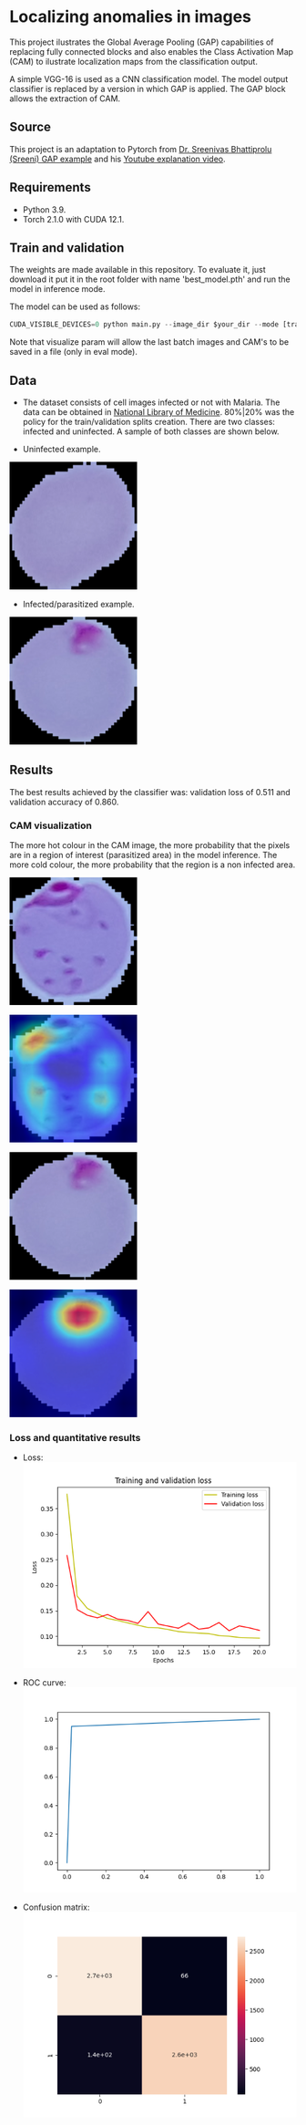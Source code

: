# Localizing anomalies in images

This project ilustrates the Global Average Pooling (GAP) capabilities of replacing fully connected blocks and also enables the Class Activation Map (CAM) to ilustrate localization maps from the classification output.

A simple VGG-16 is used as a CNN classification model. The model output classifier is replaced by a version in which GAP is applied. The GAP block allows the extraction of CAM. 

## Source

This project is an adaptation to Pytorch from [Dr. Sreenivas Bhattiprolu (Sreeni) GAP example](https://github.com/bnsreenu/python_for_microscopists/blob/master/261_global_average_pooling/261_global_average_pooling.py) and his [Youtube explanation video](https://www.youtube.com/watch?v=gNRVTCf6lvY).

## Requirements

- Python 3.9.
- Torch 2.1.0 with CUDA 12.1.

## Train and validation

The weights are made available in this repository. To evaluate it, just download it put it in the root folder with name 'best_model.pth' and run the model in inference mode.  

The model can be used as follows:

```python
CUDA_VISIBLE_DEVICES=0 python main.py --image_dir $your_dir --mode [train|eval] --visualize false --num_epochs 10 --batch_size 32 --learning_rate 1e-3 --image_size 224
```

Note that visualize param will allow the last batch images and CAM's to be saved in a file (only in eval mode).

## Data

- The dataset consists of cell images infected or not with Malaria. The data can be obtained in [National Library of Medicine](https://lhncbc.nlm.nih.gov/LHC-downloads/downloads.html#malaria-datasets). 80%|20% was the policy for the train/validation splits creation. There are two classes: infected and uninfected. A sample of both classes are shown below.

- Uninfected example.

![Caption for subfigure (a).](results/img_5.png)

- Infected/parasitized example.

![Caption for subfigure (b).](results/img_31.png)



## Results

The best results achieved by the classifier was:
validation loss of 0.511 and validation accuracy of 0.860.

### CAM visualization

The more hot colour in the CAM image, the more probability that the pixels are in a region of interest (parasitized area) in the model inference. The more cold colour, the more probability that the region is a non infected area.

![Sample image (a).](results/img_14.png)

![CAM for sample image (a).](results/cam_14.png)

![Sample image (b).](results/img_31.png)

![CAM for sample image (b).](results/cam_31.png)

### Loss and quantitative results

- Loss:
![Train/validation Loss.](results/loss.png)

- ROC curve:
![Train/validation ROC curve.](results/roc_curve.png)

- Confusion matrix:
![Train/validation confusion matrix.](results/output.png)